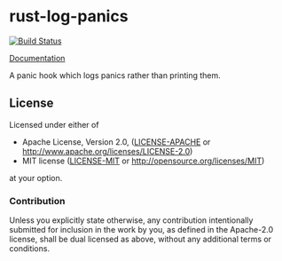 # rust-log-panics

[![Build Status](https://travis-ci.org/sfackler/rust-log-panics.svg?branch=master)](https://travis-ci.org/sfackler/rust-log-panics)

[Documentation](https://sfackler.github.io/rust-log-panics/doc/v0.1.0/log_panics)

A panic hook which logs panics rather than printing them.

## License

Licensed under either of

 * Apache License, Version 2.0, ([LICENSE-APACHE](LICENSE-APACHE) or http://www.apache.org/licenses/LICENSE-2.0)
 * MIT license ([LICENSE-MIT](LICENSE-MIT) or http://opensource.org/licenses/MIT)

at your option.

### Contribution

Unless you explicitly state otherwise, any contribution intentionally
submitted for inclusion in the work by you, as defined in the Apache-2.0
license, shall be dual licensed as above, without any additional terms or
conditions.
